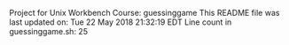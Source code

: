 Project for Unix Workbench Course: guessinggame
This README file was last updated on:
Tue 22 May 2018 21:32:19 EDT
Line count in guessinggame.sh:
25
